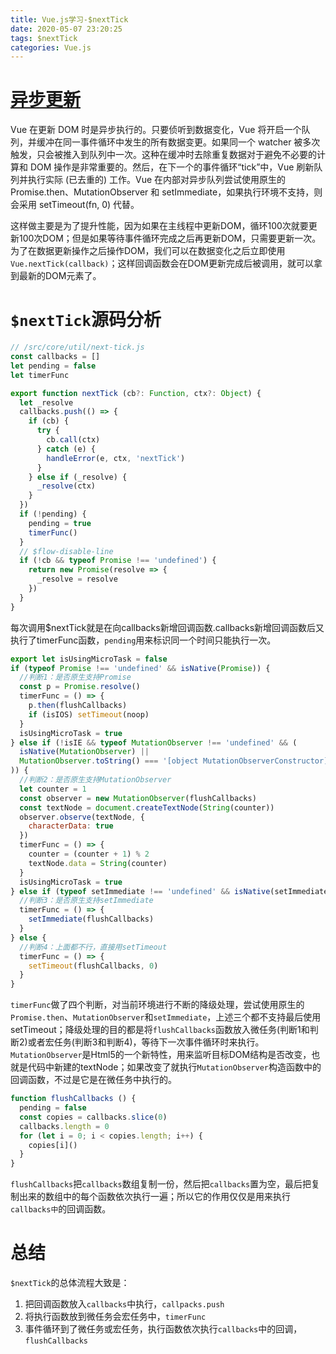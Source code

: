 ```yaml
---
title: Vue.js学习-$nextTick
date: 2020-05-07 23:20:25
tags: $nextTick
categories: Vue.js
---
```


# [异步更新]([https://cn.vuejs.org/v2/guide/reactivity.html#%E5%BC%82%E6%AD%A5%E6%9B%B4%E6%96%B0%E9%98%9F%E5%88%97](https://cn.vuejs.org/v2/guide/reactivity.html#%E5%BC%82%E6%AD%A5%E6%9B%B4%E6%96%B0%E9%98%9F%E5%88%97))

Vue 在更新 DOM 时是异步执行的。只要侦听到数据变化，Vue 将开启一个队列，并缓冲在同一事件循环中发生的所有数据变更。如果同一个 watcher 被多次触发，只会被推入到队列中一次。这种在缓冲时去除重复数据对于避免不必要的计算和 DOM 操作是非常重要的。然后，在下一个的事件循环“tick”中，Vue 刷新队列并执行实际 (已去重的) 工作。Vue 在内部对异步队列尝试使用原生的 Promise.then、MutationObserver 和 setImmediate，如果执行环境不支持，则会采用 setTimeout(fn, 0) 代替。

这样做主要是为了提升性能，因为如果在主线程中更新DOM，循环100次就要更新100次DOM；但是如果等待事件循环完成之后再更新DOM，只需要更新一次。为了在数据更新操作之后操作DOM，我们可以在数据变化之后立即使用`Vue.nextTick(callback)`；这样回调函数会在DOM更新完成后被调用，就可以拿到最新的DOM元素了。

# `$nextTick`源码分析

```js
// /src/core/util/next-tick.js
const callbacks = []
let pending = false
let timerFunc

export function nextTick (cb?: Function, ctx?: Object) {
  let _resolve
  callbacks.push(() => {
    if (cb) {
      try {
        cb.call(ctx)
      } catch (e) {
        handleError(e, ctx, 'nextTick')
      }
    } else if (_resolve) {
      _resolve(ctx)
    }
  })
  if (!pending) {
    pending = true
    timerFunc()
  }
  // $flow-disable-line
  if (!cb && typeof Promise !== 'undefined') {
    return new Promise(resolve => {
      _resolve = resolve
    })
  }
}
```
每次调用$nextTick就是在向callbacks新增回调函数.callbacks新增回调函数后又执行了timerFunc函数，`pending`用来标识同一个时间只能执行一次。
```js
export let isUsingMicroTask = false
if (typeof Promise !== 'undefined' && isNative(Promise)) {
  //判断1：是否原生支持Promise
  const p = Promise.resolve()
  timerFunc = () => {
    p.then(flushCallbacks)
    if (isIOS) setTimeout(noop)
  }
  isUsingMicroTask = true
} else if (!isIE && typeof MutationObserver !== 'undefined' && (
  isNative(MutationObserver) ||
  MutationObserver.toString() === '[object MutationObserverConstructor]'
)) {
  //判断2：是否原生支持MutationObserver
  let counter = 1
  const observer = new MutationObserver(flushCallbacks)
  const textNode = document.createTextNode(String(counter))
  observer.observe(textNode, {
    characterData: true
  })
  timerFunc = () => {
    counter = (counter + 1) % 2
    textNode.data = String(counter)
  }
  isUsingMicroTask = true
} else if (typeof setImmediate !== 'undefined' && isNative(setImmediate)) {
  //判断3：是否原生支持setImmediate
  timerFunc = () => {
    setImmediate(flushCallbacks)
  }
} else {
  //判断4：上面都不行，直接用setTimeout
  timerFunc = () => {
    setTimeout(flushCallbacks, 0)
  }
}
```
`timerFunc`做了四个判断，对当前环境进行不断的降级处理，尝试使用原生的`Promise.then`、`MutationObserver`和`setImmediate`，上述三个都不支持最后使用setTimeout；降级处理的目的都是将`flushCallbacks`函数放入微任务(判断1和判断2)或者宏任务(判断3和判断4)，等待下一次事件循环时来执行。`MutationObserver`是Html5的一个新特性，用来监听目标DOM结构是否改变，也就是代码中新建的textNode；如果改变了就执行`MutationObserver`构造函数中的回调函数，不过是它是在微任务中执行的。
```js
function flushCallbacks () {
  pending = false
  const copies = callbacks.slice(0)
  callbacks.length = 0
  for (let i = 0; i < copies.length; i++) {
    copies[i]()
  }
}
```
`flushCallbacks`把`callbacks`数组复制一份，然后把`callbacks`置为空，最后把复制出来的数组中的每个函数依次执行一遍；所以它的作用仅仅是用来执行`callbacks中`的回调函数。

# 总结

`$nextTick`的总体流程大致是：

1. 把回调函数放入`callbacks`中执行，`callpacks.push`
2. 将执行函数放到微任务会宏任务中，`timerFunc`
3. 事件循环到了微任务或宏任务，执行函数依次执行`callbacks`中的回调，`flushCallbacks`